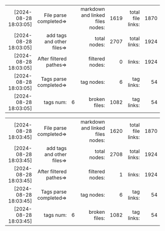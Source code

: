 

||||||||
|-:|-:|-:|-:|-:|-:|-:|
|[2024-08-28 18:03:05] |File parse completed=>|| markdown and linked files nodes:| 1619| total file links:| 1870|
|[2024-08-28 18:03:05] |add tags and other files=>||  total nodes: |2707|  total links:| 1924|
|[2024-08-28 18:03:05] |After filtered pathes=>|| filtered nodes: |0|  links:| 1924|
|[2024-08-28 18:03:05] |Tags parse completed=>||  tag nodes: |6| tag links:| 54|
|[2024-08-28 18:03:05] |tags num:| 6| broken files: |1082| tag links:| 54|



||||||||
|-:|-:|-:|-:|-:|-:|-:|
|[2024-08-28 18:03:45] |File parse completed=>|| markdown and linked files nodes:| 1620| total file links:| 1870|
|[2024-08-28 18:03:45] |add tags and other files=>||  total nodes: |2708|  total links:| 1924|
|[2024-08-28 18:03:45] |After filtered pathes=>|| filtered nodes: |1|  links:| 1924|
|[2024-08-28 18:03:45] |Tags parse completed=>||  tag nodes: |6| tag links:| 54|
|[2024-08-28 18:03:45] |tags num:| 6| broken files: |1082| tag links:| 54|

